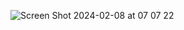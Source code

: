 ![Screen Shot 2024-02-08 at 07 07 22](https://github.com/Moby1971/P2ROUD-v5.5/assets/49905975/437edbf8-ff92-4842-86fd-782af9068608)
